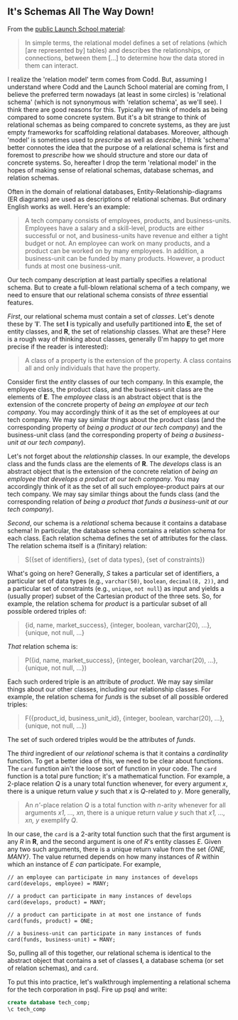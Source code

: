 ## It's Schemas All The Way Down!

From the [public Launch School material](https://launchschool.com/books/sql/read/introduction):

> In simple terms, the relational model defines a set of relations (which [are represented by] tables) and describes the relationships, or connections, between them [...] to determine how the data stored in them can interact.

I realize the 'relation model' term comes from Codd. But, assuming I understand where Codd and the Launch School material are coming from, I believe the preferred term nowadays (at least in some circles) is 'relational schema' (which is not synonymous with 'relation schema', as we'll see). I think there are good reasons for this. Typically we think of models as being compared to some concrete system. But it's a bit strange to think of relational schemas as being compared to concrete systems, as they are just empty frameworks for scaffolding relational databases. Moreover, although 'model' is sometimes used to _prescribe_ as well as _describe_, I think 'schema' better connotes the idea that the purpose of a relational schema is first and foremost to _prescribe_ how we should structure and store our data of concrete systems. So, hereafter I drop the term 'relational model' in the hopes of making sense of relational schemas, database schemas, and relation schemas.

Often in the domain of relational databases, Entity-Relationship-diagrams (ER diagrams) are used as descriptions of relational schemas. But ordinary English works as well. Here's an example:

> A tech company consists of employees, products, and business-units. Employees have a salary and a skill-level, products are either successful or not, and business-units have revenue and either a tight budget or not. An employee can work on many products, and a product can be worked on by many employees. In addition, a business-unit can be funded by many products. However, a product funds at most one business-unit.

Our tech company description at least partially specifies a relational schema. But to create a full-blown relational schema of a tech company, we need to ensure that our relational schema consists of _three_ essential features.

_First_, our relational schema must contain a set of _classes_. Let's denote these by '**I**'. The set **I** is typically and usefully partitioned into **E**, the set of entity classes, and **R**, the set of relationship classes. What are these? Here is a rough way of thinking about classes, generally (I'm happy to get more precise if the reader is interested):

> A class of a property is the extension of the property. A class contains all and only individuals that have the property.

Consider first the _entity_ classes of our tech company. In this example, the employee class, the product class, and the business-unit class are the elements of **E**. The _employee_ class is an abstract object that is the extension of the concrete property of _being an employee at our tech company_. You may accordingly think of it as the set of employees at our tech company. We may say similar things about the product class (and the corresponding property of _being a product at our tech company_) and the business-unit class (and the corresponding property of _being a business-unit at our tech company_).

Let's not forget about the _relationship_ classes. In our example, the develops class and the funds class are the elements of **R**. The _develops_ class is an abstract object that is the extension of the concrete relation of _being an employee that develops a product at our tech company_. You may accordingly think of it as the set of all such employee-product pairs at our tech company. We may say similar things about the funds class (and the corresponding relation of _being a product that funds a business-unit at our tech company_).

_Second_, our schema is a _relational_ schema because it contains a database schema! In particular, the database schema contains a relation schema for each class. Each relation schema defines the set of attributes for the class. The relation schema itself is a (finitary) relation:

> S({set of identifiers}, {set of data types}, {set of constraints})

What's going on here? Generally, _S_ takes a particular set of identifiers, a particular set of data types (e.g., `varchar(50)`, `boolean`, `decimal(8, 2))`, and a particular set of constraints (e.g., `unique`, `not null`) as input and yields a (usually proper) subset of the Cartesian product of the three sets. So, for example, the relation schema for _product_ is a particular subset of all possible ordered triples of:

> {id, name, market_success}, {integer, boolean, varchar(20), ...}, {unique, not null, ...}

_That_ relation schema is:

> P({id, name, market_success}, {integer, boolean, varchar(20), ...}, {unique, not null, ...})

Each such ordered triple is an attribute of _product_. We may say similar things about our other classes, including our relationship classes. For example, the relation schema for _funds_ is the subset of all possible ordered triples:

> F({product_id, business_unit_id}, {integer, boolean, varchar(20), ...}, {unique, not null, ...})

The set of such ordered triples would be the attributes of _funds_.

The _third_ ingredient of our _relational_ schema is that it contains a _cardinality_ function. To get a better idea of this, we need to be clear about functions. The `card` function ain't the loose sort of function in your code. The `card` function is a total pure function; it's a mathematical function. For example, a 2-place relation _Q_ is a unary total function whenever, for every argument _x_, there is a unique return value _y_ such that _x_ is _Q_-related to _y_. More generally,

> An _n'_-place relation _Q_ is a total function with _n_-arity whenever for all arguments _x1, ..., xn_, there is a unique return value _y_ such that _x1, ..., xn, y_ exemplify _Q_.

In our case, the `card` is a 2-arity total function such that the first argument is any _R_ in **R**, and the second argument is one of _R_'s entity classes _E_. Given any two such arguments, there is a unique return value from the set _{ONE, MANY}_. The value returned depends on how many instances of _R_ within which an instance of _E_ _can_ participate. For example,

```text
// an employee can participate in many instances of develops
card(develops, employee) = MANY;

// a product can participate in many instances of develops
card(develops, product) = MANY;

// a product can participate in at most one instance of funds
card(funds, product) = ONE;

// a business-unit can participate in many instances of funds
card(funds, business-unit) = MANY;
```

So, pulling all of this together, our relational schema is identical to the abstract object that contains a set of classes **I**, a database schema (or set of relation schemas), and `card`.

To put this into practice, let's walkthrough implementing a relational schema for the tech corporation in psql. Fire up psql and write:

```sql
create database tech_comp;
\c tech_comp
```
